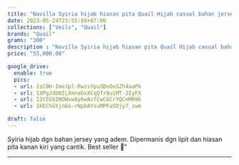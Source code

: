 ```yaml
---
title: "Navilla Syiria hijab hiasan pita Quail Hijab casual bahan jersey"
date: 2023-05-24T23:55:09+07:00
collections: ["Veils", "Quail"]
brands: "Quail"
grams: "300"
description : "Navilla Syiria hijab hiasan pita Quail Hijab casual bahan jersey"
price: "55,000.00"

google_drive:
  enable: true
  pics:
  - url: 1sC0H-ImeJpl-RwzsYpu3BxOxSZh4aaPk
  - url: 1XPgJdbNILXmna6xXCqQTr8uiMT-2IyFX
  - url: 13t5SbINOWxwAy6wAcfCwCGCrYQCnMR9k
  - url: 1KEChGYjn6o-rNpbAYsuMPFaSDjy7_zwm

draft: false
---
```


Syiria hijab dgn bahan jersey yang adem. Dipermanis dgn lipit dan hiasan pita kanan kiri yang cantik. Best seller 🤩"

----------      
  
